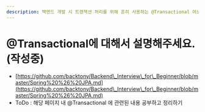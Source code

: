 ```yaml
---
description: 백엔드 개발 시 트랜잭션 처리를 위해 흔히 사용하는 @Transactional 어노테이션에 대해 알아보자.
---
```


# @Transactional에 대해서 설명해주세요.(작성중)

* [https://github.com/backtony/Backend\_Interview\_for\_Beginner/blob/master/Spring%20%26%20JPA.md](https://github.com/backtony/Backend\_Interview\_for\_Beginner/blob/master/Spring%20%26%20JPA.md)
* ToDo : 해당 페이지 내 @Transactional 에 관련된 내용 공부하고 정리하기
